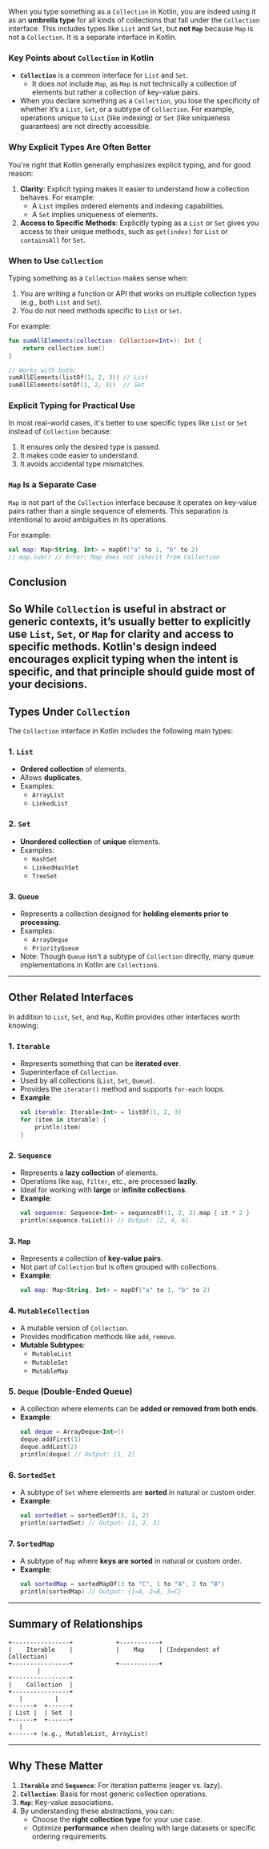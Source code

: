 When you type something as a `Collection` in Kotlin, you are indeed using it as an **umbrella type** for all kinds of collections that fall under the `Collection` interface. This includes types like `List` and `Set`, but **not `Map`** because `Map` is not a `Collection`. It is a separate interface in Kotlin.

### Key Points about `Collection` in Kotlin
- **`Collection`** is a common interface for `List` and `Set`.
    - It does not include `Map`, as `Map` is not technically a collection of elements but rather a collection of key-value pairs.
- When you declare something as a `Collection`, you lose the specificity of whether it’s a `List`, `Set`, or a subtype of `Collection`. For example, operations unique to `List` (like indexing) or `Set` (like uniqueness guarantees) are not directly accessible.

### Why Explicit Types Are Often Better
You're right that Kotlin generally emphasizes explicit typing, and for good reason:
1. **Clarity**: Explicit typing makes it easier to understand how a collection behaves. For example:
    - A `List` implies ordered elements and indexing capabilities.
    - A `Set` implies uniqueness of elements.
2. **Access to Specific Methods**: Explicitly typing as a `List` or `Set` gives you access to their unique methods, such as `get(index)` for `List` or `containsAll` for `Set`.

### When to Use `Collection`
Typing something as a `Collection` makes sense when:
1. You are writing a function or API that works on multiple collection types (e.g., both `List` and `Set`).
2. You do not need methods specific to `List` or `Set`.

For example:
```kotlin
fun sumAllElements(collection: Collection<Int>): Int {
    return collection.sum()
}

// Works with both:
sumAllElements(listOf(1, 2, 3)) // List
sumAllElements(setOf(1, 2, 3))  // Set
```

### Explicit Typing for Practical Use
In most real-world cases, it's better to use specific types like `List` or `Set` instead of `Collection` because:
1. It ensures only the desired type is passed.
2. It makes code easier to understand.
3. It avoids accidental type mismatches.

### `Map` Is a Separate Case
`Map` is not part of the `Collection` interface because it operates on key-value pairs rather than a single sequence of elements. This separation is intentional to avoid ambiguities in its operations.

For example:
```kotlin
val map: Map<String, Int> = mapOf("a" to 1, "b" to 2)
// map.sum() // Error: Map does not inherit from Collection
```

## Conclusion
So
While `Collection` is useful in abstract or generic contexts, it’s usually better to explicitly use `List`, `Set`, or `Map` for clarity and access to specific methods. Kotlin's design indeed encourages explicit typing when the intent is specific, and that principle should guide most of your decisions.
---

## Types Under `Collection`

The `Collection` interface in Kotlin includes the following main types:

### 1. **`List`**
- **Ordered collection** of elements.
- Allows **duplicates**.
- Examples:
    - `ArrayList`
    - `LinkedList`

### 2. **`Set`**
- **Unordered collection** of **unique** elements.
- Examples:
    - `HashSet`
    - `LinkedHashSet`
    - `TreeSet`

### 3. **`Queue`**
- Represents a collection designed for **holding elements prior to processing**.
- Examples:
    - `ArrayDeque`
    - `PriorityQueue`
- Note: Though `Queue` isn't a subtype of `Collection` directly, many queue implementations in Kotlin are `Collection`s.

---

## Other Related Interfaces

In addition to `List`, `Set`, and `Map`, Kotlin provides other interfaces worth knowing:

### **1. `Iterable`**
- Represents something that can be **iterated over**.
- Superinterface of `Collection`.
- Used by all collections (`List`, `Set`, `Queue`).
- Provides the `iterator()` method and supports `for-each` loops.
- **Example**:
  ```kotlin
  val iterable: Iterable<Int> = listOf(1, 2, 3)
  for (item in iterable) {
      println(item)
  }
  ```

### **2. `Sequence`**
- Represents a **lazy collection** of elements.
- Operations like `map`, `filter`, etc., are processed **lazily**.
- Ideal for working with **large** or **infinite collections**.
- **Example**:
  ```kotlin
  val sequence: Sequence<Int> = sequenceOf(1, 2, 3).map { it * 2 }
  println(sequence.toList()) // Output: [2, 4, 6]
  ```

### **3. `Map`**
- Represents a collection of **key-value pairs**.
- Not part of `Collection` but is often grouped with collections.
- **Example**:
  ```kotlin
  val map: Map<String, Int> = mapOf("a" to 1, "b" to 2)
  ```

### **4. `MutableCollection`**
- A mutable version of `Collection`.
- Provides modification methods like `add`, `remove`.
- **Mutable Subtypes**:
    - `MutableList`
    - `MutableSet`
    - `MutableMap`

### **5. `Deque` (Double-Ended Queue)**
- A collection where elements can be **added or removed from both ends**.
- **Example**:
  ```kotlin
  val deque = ArrayDeque<Int>()
  deque.addFirst(1)
  deque.addLast(2)
  println(deque) // Output: [1, 2]
  ```

### **6. `SortedSet`**
- A subtype of `Set` where elements are **sorted** in natural or custom order.
- **Example**:
  ```kotlin
  val sortedSet = sortedSetOf(3, 1, 2)
  println(sortedSet) // Output: [1, 2, 3]
  ```

### **7. `SortedMap`**
- A subtype of `Map` where **keys are sorted** in natural or custom order.
- **Example**:
  ```kotlin
  val sortedMap = sortedMapOf(3 to "C", 1 to "A", 2 to "B")
  println(sortedMap) // Output: {1=A, 2=B, 3=C}
  ```

---

## Summary of Relationships

```plaintext
+----------------+            +-----------+
|    Iterable    |            |    Map    | (Independent of Collection)
+----------------+            +-----------+
        |
+----------------+
|    Collection  |
+----------------+
   |         |
+------+  +------+
| List |  | Set  |
+------+  +------+
   |
+------+ (e.g., MutableList, ArrayList)
```

---

## Why These Matter

1. **`Iterable`** and **`Sequence`**: For iteration patterns (eager vs. lazy).
2. **`Collection`**: Basis for most generic collection operations.
3. **`Map`**: Key-value associations.
4. By understanding these abstractions, you can:
    - Choose the **right collection type** for your use case.
    - Optimize **performance** when dealing with large datasets or specific ordering requirements.